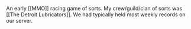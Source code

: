 An early [[MMO]] racing game of sorts. My crew/guild/clan of sorts was [[The Detroit Lubricators]]. We had typically held most weekly records on our server. 